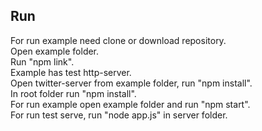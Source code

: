 ## Run
For run example need clone or download repository.<br>
Open example folder.<br>
Run "npm link".<br>
Example has test http-server.<br>
Open twitter-server from example folder, run "npm install".<br>
In root folder run "npm install".<br>
For run example open example folder and run "npm start".<br>
For run test serve, run "node app.js" in server folder.<br>
